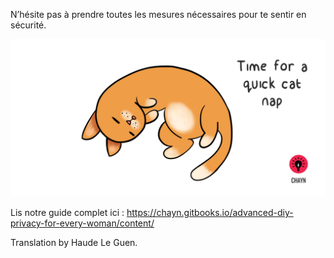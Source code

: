 N’hésite pas à prendre toutes les mesures nécessaires pour te sentir en sécurité.

![](/ps/assets/Cat-nap--medium.gif)

Lis notre guide complet ici : https://chayn.gitbooks.io/advanced-diy-privacy-for-every-woman/content/


Translation by Haude Le Guen.
